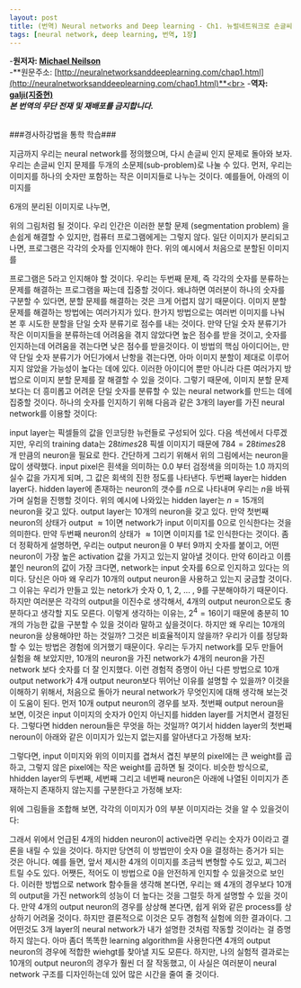 ```yaml
---
layout: post
title: (번역) Neural networks and Deep learning - Ch1. 뉴럴네트워크로 손글씨 숫지를 인식하기 - 6부
tags: [neural network, deep learning, 번역, 1장]
---
```

-**원저자: [Michael Neilson](http://michaelnielsen.org/)**<br>
-**원문주소: [http://neuralnetworksanddeeplearning.com/chap1.html](http://neuralnetworksanddeeplearning.com/chap1.html)**<br>
-**역자: [galji(지중현)](joonghyunji@gmail.com)**<br>
***본 번역의 무단 전재 및 재배포를 금지합니다.***
<br>
<br>

###경사하강법을 통학 학습###

지금까지 우리는 neural network를 정의했으며, 다시 손글씨 인지 문제로 돌아와 보자. 우리는 손글씨 인지 문제를 두개의 소문제(sub-problem)로 나눌 수 있다. 먼저, 우리는 이미지를 하나의 숫자만 포함하는 작은 이미지들로 나누는 것이다. 예를들어, 아래의 이미지를

6개의 분리된 이미지로 나누면,

위의 그림처럼 될 것이다. 우리 인간은 이러한 분할 문제 (segmentation problem) 을 손쉽게 해결할 수 있지만, 컴퓨터 프로그램에게는 그렇지 않다. 일단 이미지가 분리되고 나면, 프로그램은 각각의 숫자를 인지해야 한다. 위의 예시에서 처음으로 분할된 이미지를

프로그램은 5라고 인지해야 할 것이다.
우리는 두번째 문제, 즉 각각의 숫자를 분류하는 문제를 해결하는 프로그램을 짜는데 집중할 것이다. 왜냐하면 여러분이 하나의 숫자를 구분할 수 있다면, 분할 문제를 해결하는 것은 크게 어렵지 않기 때문이다. 이미지 분할 문제를 해결하는 방법에는 여러가지가 있다. 한가지 방법으로는 여러번 이미지를 나눠 본 후 시도한 분할을 단일 숫자 분류기로 점수를 내는 것이다. 만약 단일 숫자 분류기가 작은 이미지들을 분류하는데 어려움을 겪지 않았다면 높은 점수를 받을 것이고, 숫자를 인지하는데 어려움을 겪는다면 낮은 점수를 받을것이다. 이 방법의 핵심 아이디어는, 만약 단일 숫자 분류기가 어딘가에서 난항을 겪는다면, 아마 이미지 분할이 제대로 이루어지지 않았을 가능성이 높다는 데에 있다. 이러한 아이디어 뿐만 아니라 다른 여러가지 방법으로 이미지 분할 문제를 잘 해결할 수 있을 것이다. 그렇기 때문에, 이미지 분할 문제 보다는 더 흥미롭고 어려운 단일 숫자를 분류할 수 있는 neural network를 만드는 데에 집중할 것이다.
하나의 숫자를 인지하기 위해 다음과 같은 3개의 layer를 가진 neural network를 이용할 것이다:

input layer는 픽셀들의 값을 인코딩한 뉴런들로 구성되어 있다. 다음 섹션에서 다루겠지만, 우리의 training data는 $28 times 28$ 픽셀 이미지기 때문에 $784 = 28 times 28$개 만큼의 neuron을 필요로 한다. 간단하게 그리기 위해서 위의 그림에서는 neuron을 많이 생략했다. input pixel은 흰색을 의미하는 0.0 부터 검정색을 의미하는 1.0 까지의 실수 값을 가지게 되며, 그 값은 회색의 진한 정도를 나타낸다.
두번째 layer는 hidden layer다. hidden layer에 존재하는 neuron의 갯수를 $n$으로 나타내며 우리는 $n$을 바꿔가며 실험을 진행할 것이다. 위의 예시에 나와있는 hidden layer는 $n = 15$개의 neuron을 갖고 있다.
output layer는 10개의 neuron을 갖고 있다. 만약 첫번째 neuron의 상태가 output $\approx 1$이면 network가 input 이미지를 0으로 인식한다는 것을 의미한다. 만약 두번째 neuron의 상태가 $\approx 1$이면 이미지를 1로 인식한다는 것이다. 좀더 정확하게 설명하면, 우리는 output neuron을 0 부터 9까지 숫자를 붙이고, 어떤 neuron이 가장 높은 activation 값을 가지고 있는지 알아낼 것이다. 만약 6이라고 이름 붙인 neuron의 값이 가장 크다면, network는 input 숫자를 6으로 인지하고 있다는 의미다.
당신은 아마 왜 우리가 10개의 output neuron을 사용하고 있는지 궁금할 것이다. 그 이유는 우리가 만들고 있는 netork가 숫자 0, 1, 2, ... , 9를 구분해야하기 때문이다. 하지만 여러분은 각각의 output을 이진수로 생각해서, 4개의 output neuron으로도 충분하다고 생각할 지도 모른다. 이렇게 생각하는 이유는, $2^4 = 16$이기 때문에 충분히 10개의 가능한 값을 구분할 수 있을 것이라 말하고 싶을것이다. 하지만 왜 우리는 10개의 neuron을 상용해야만 하는 것일까? 그것은 비효율적이지 않을까? 우리가 이를 정당화 할 수 있는 방법은 경험에 의거했기 때문이다. 우리는 두가지 network를 모두 만들어 실험을 해 보았지만, 10개의 neuron을 가진 network가 4개의 neuron을 가진 network 보다 숫자를 더 잘 인지했다. 이런 경험적 증명이 아닌 다른 방법으로 10개 output network가 4개 output neuron보다 뛰어난 이유를 설명할 수 있을까?
이것을 이해하기 위해서, 처음으로 돌아가 neural network가 무엇인지에 대해 생각해 보는것이 도움이 된다. 먼저 10개 output neuron의 경우를 보자. 첫번째 output neroun을 보면, 이것은 input 이미지의 숫자가 0인지 아닌지를 hidden layer를 거치면서 결정된다. 그렇다면 hidden neroun들은 무엇을 하는 것일까? 여기서 hidden layer의 첫번째 neroun이 아래와 같은 이미지가 있는지 없는지를 알아낸다고 가정해 보자:

그렇다면, input 이미지와 위의 이미지를 겹쳐서 겹친 부분의 pixel에는 큰 weight를 곱하고, 그렇지 않은 pixel에는 작은 weight를 곱하면 될 것이다. 비슷한 방식으로, hhidden layer의 두번째, 세번째 그리고 네번째 neuron은 아래에 나열된 이미지가 존재하는지 존재하지 않는지를 구분한다고 가정해 보자:

위에 그림들을 조합해 보면, 각각의 이미지가 0의 부분 이미지라는 것을 알 수 있을것이다:

그래서 위에서 언급된 4개의 hidden neuron이 active라면 우리는 숫자가 0이라고 결론을 내릴 수 있을 것이다. 하지만 당연히 이 방법만이 숫자 0을 결정하는 증거가 되는 것은 아니다. 예를 들면, 앞서 제시한 4개의 이미지를 조금씩 변형할 수도 있고, 찌그러 트릴 수도 있다. 어쨋든, 적어도 이 방법으로 0을 안전하게 인지할 수 있을것으로 보인다.
이러한 방법으로 network 함수들을 생각해 본다면, 우리는 왜 4개의 경우보다 10개의 output을 가진 network의 성능이 더 높다는 것을 그럴듯 하게 설명할 수 있을 것이다. 만약 4개의 output neuron의 경우를 상상해 본다면, 쉽게 위와 같은 process를 상상하기 어려울 것이다.
하지만 결론적으로 이것은 모두 경험적 실험에 의한 결과이다. 그 어떤것도 3개 layer의 neural network가 내가 설명한 것처럼 작동할 것이라는 걸 증명하지 않는다. 아마 좀더 똑똑한 learning algorithm을 사용한다면 4개의 output neuron의 경우에 적합한 wiehgt를 찾아낼 지도 모른다. 하지만, 나의 실험적 결과로는 10개의 output neuron의 경우가 훨씬 더 잘 작동했고, 이 사실은 여러분이 neural network 구조를 디자인하는데 있어 많은 시간을 줄여 줄 것이다.

